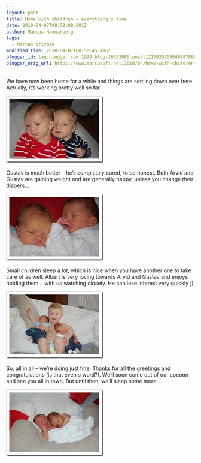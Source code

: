 ```yaml
---
layout: post
title: Home with children – everything’s fine
date: 2010-04-07T08:58:00.001Z
author: Marcus Hammarberg
tags:
  - Marcus private
modified_time: 2010-04-07T08:58:45.416Z
blogger_id: tag:blogger.com,1999:blog-36533086.post-1213035755040787898
blogger_orig_url: https://www.marcusoft.net/2010/04/home-with-children-everythings-fine.html
---
```


We have now been home for a while and things are settling down over here. Actually, it’s working pretty well so far.

![Gustav and Arvid - in that order](/img/DSC_2212_thumb%255B1%255D.jpg)

Gustav is much better – he’s completely cured, to be honest. Both Arvid and Gustav are gaining weight and are generally happy, unless you change their diapers...

![Arvid and Gustav - in THAT order](/img/DSC_2190_thumb%255B1%255D.jpg)

Small children sleep a lot, which is nice when you have another one to take care of as well. Albert is very loving towards Arvid and Gustav and enjoys holding them... with us watching closely. He can lose interest very quickly ;)

![Gustav, Albert, and Arvid](/img/DSC_2194_thumb%255B1%255D.jpg)

So, all in all – we’re doing just fine. Thanks for all the greetings and congratulations (is that even a word?). We’ll soon come out of our cocoon and see you all in town. But until then, we’ll sleep some more.

![Gustav and Arvid sleeping again](/img/DSC_2215_thumb%255B1%255D.jpg)
